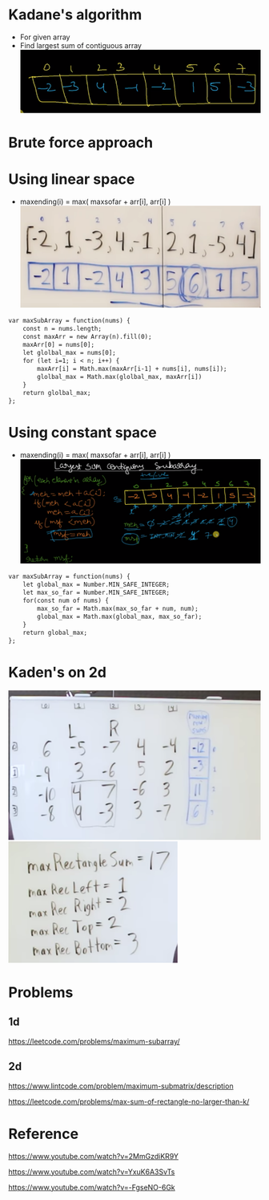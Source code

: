 # Kadane's algorithm
- For given array
- Find largest sum of contiguous array
![](assets/example1.png)
# Brute force approach 

# Using linear space 
- maxending(i) = max( maxsofar + arr[i], arr[i] )
![](assets/linear-space.png)
```
var maxSubArray = function(nums) {
    const n = nums.length;
    const maxArr = new Array(n).fill(0);
    maxArr[0] = nums[0];
    let glolbal_max = nums[0];
    for (let i=1; i < n; i++) {
        maxArr[i] = Math.max(maxArr[i-1] + nums[i], nums[i]);
        glolbal_max = Math.max(glolbal_max, maxArr[i])
    }
    return glolbal_max;
};
```
# Using constant space 
- maxending(i) = max( maxsofar + arr[i], arr[i] )
![](assets/constant-space.png)
```
var maxSubArray = function(nums) {
    let global_max = Number.MIN_SAFE_INTEGER;
    let max_so_far = Number.MIN_SAFE_INTEGER;
    for(const num of nums) {
        max_so_far = Math.max(max_so_far + num, num);
        global_max = Math.max(global_max, max_so_far);
    }
    return global_max;
};
```
# Kaden's on 2d
![](assets/2d-1.png)
![](assets/2d-2.png)
# Problems
## 1d
https://leetcode.com/problems/maximum-subarray/

## 2d
https://www.lintcode.com/problem/maximum-submatrix/description

https://leetcode.com/problems/max-sum-of-rectangle-no-larger-than-k/
# Reference
https://www.youtube.com/watch?v=2MmGzdiKR9Y

https://www.youtube.com/watch?v=YxuK6A3SvTs

https://www.youtube.com/watch?v=-FgseNO-6Gk